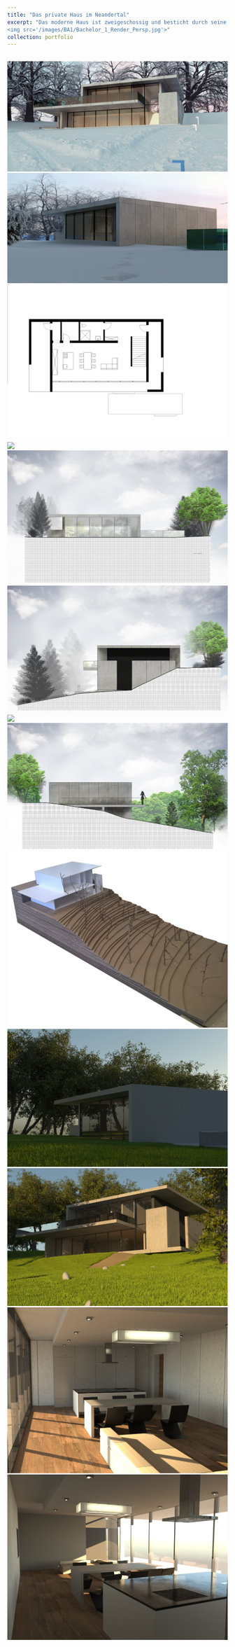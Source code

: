 ```yaml
---
title: "Das private Haus im Neandertal"
excerpt: "Das moderne Haus ist zweigeschossig und besticht durch seine klare, minimalistische Architektur. Es besteht aus Beton und großen Glasflächen, die viel Licht einlassen und eine starke Verbindung zur umgebenden Natur schaffen. Die obere Etage verfügt über einen großzügigen Balkon mit Glasbrüstung, der einen Panoramablick bietet. Das flache Dach und die geraden Linien unterstreichen das zeitgemäße Design. Inmitten einer verschneiten Waldlandschaft gelegen, fügt sich das Gebäude harmonisch in die Umgebung ein und bietet eine ruhige, idyllische Atmosphäre.<br/>
<img src='/images/BA1/Bachelor_1_Render_Persp.jpg'>"
collection: portfolio
---
```


<br/>
<img src='/images/BA1/Bachelor_1_Render_Persp.jpg'>
<br/>
<img src='/images/BA1/11.jpg'>
<br/>
<img src='/images/BA1/GR fur Portfolio.jpg'>
<br/>
<img src='/images/BA1/Grundr M120 for Portfolio.jpg'>
<br/>
<img src='/images/BA1/NordAnsicht_portfolio.jpg'>
<br/>
<img src='/images/BA1/OstAnsicht_portfolio.jpg'>
<br/>
<img src='/images/BA1/SüdAnsicht_portfolio.jpg'>
<br/>
<img src='/images/BA1/WestAnsicht_portfolio.jpg'>
<br/>
<img src='/images/BA1/Modelle for Portfolio.jpg'>
<br/>
<img src='/images/BA1/РендерЭстерьера1.jpg'>
<br/>
<img src='/images/BA1/РендерЭстерьера3.jpg'>
<br/>
<img src='/images/BA1/МатРендр.jpg'>
<br/>
<img src='/images/BA1/МатРендр1.jpg'>
